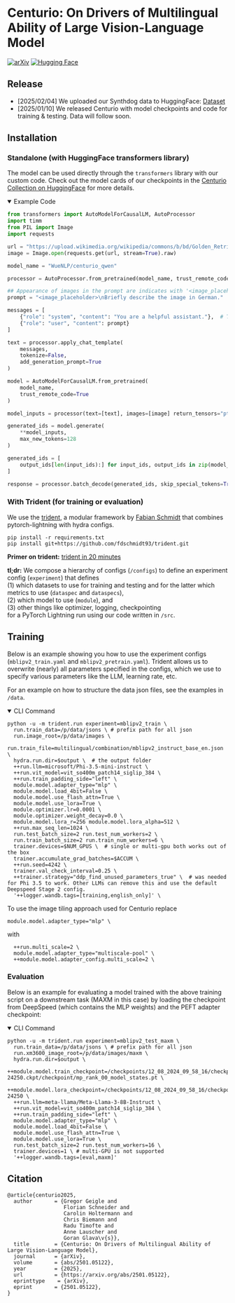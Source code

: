 # Centurio: On Drivers of Multilingual Ability of Large Vision-Language Model

[![arXiv](https://img.shields.io/badge/arXiv-Paper-<COLOR>.svg)](https://arxiv.org/abs/2501.05122)
[![Hugging Face](https://img.shields.io/badge/Collection-%F0%9F%A4%97%20Hugging%20Face-orange)](https://huggingface.co/collections/WueNLP/centurio-677cf0ab6ddea874927a154e) 

## Release
- [2025/02/04] We uploaded our Synthdog data to HuggingFace: [Dataset](https://huggingface.co/datasets/WueNLP/Synthdog-Multilingual-100)
- [2025/01/10] We released Centurio with model checkpoints and code for training & testing. Data will follow soon.


## Installation

### Standalone (with HuggingFace transformers library)


The model can be used directly through the `transformers` library with our custom code. 
Check out the model cards of our checkpoints in the [Centurio Collection on HuggingFace](https://huggingface.co/collections/WueNLP/centurio-677cf0ab6ddea874927a154e) for more details.

<details open>
<summary>Example Code</summary>

```python
from transformers import AutoModelForCausalLM, AutoProcessor
import timm
from PIL import Image    
import requests

url = "https://upload.wikimedia.org/wikipedia/commons/b/bd/Golden_Retriever_Dukedestiny01_drvd.jpg"
image = Image.open(requests.get(url, stream=True).raw)

model_name = "WueNLP/centurio_qwen"

processor = AutoProcessor.from_pretrained(model_name, trust_remote_code=True)

## Appearance of images in the prompt are indicates with '<image_placeholder>'!
prompt = "<image_placeholder>\nBriefly describe the image in German."

messages = [
    {"role": "system", "content": "You are a helpful assistant."},  # This is the system prompt used during our training.
    {"role": "user", "content": prompt}
]

text = processor.apply_chat_template(
    messages,
    tokenize=False,
    add_generation_prompt=True
)

model = AutoModelForCausalLM.from_pretrained(
    model_name,
    trust_remote_code=True
)

model_inputs = processor(text=[text], images=[image] return_tensors="pt").to(model.device)

generated_ids = model.generate(
    **model_inputs,
    max_new_tokens=128
)

generated_ids = [
    output_ids[len(input_ids):] for input_ids, output_ids in zip(model_inputs.input_ids, generated_ids)
]

response = processor.batch_decode(generated_ids, skip_special_tokens=True)[0]

```
</details>

### With Trident (for training or evaluation)

We use the [trident](https://github.com/fdschmidt93/trident), a modular framework by [Fabian Schmidt](https://github.com/fdschmidt93) that combines
pytorch-lightning with hydra configs. 

```
pip install -r requirements.txt 
pip install git+https://github.com/fdschmidt93/trident.git
```

**Primer on trident:** [trident in 20 minutes](https://fdschmidt93.github.io/trident/docs/walkthrough.html)

**tl;dr:** We compose a hierarchy of configs (`/configs`) to define an experiment config (`experiment`) that defines   
(1) which datasets to use for training and testing and for the latter which metrics to use (`dataspec` and `dataspecs`),    
(2) which model to use (`module`), and   
(3) other things like optimizer, logging, checkpointing   
for a PyTorch Lightning run using our code written in `/src`.


## Training

Below is an example showing you how to use the experiment configs (`mblipv2_train.yaml` and `mblipv2_pretrain.yaml`).
Trident allows us to overwrite (nearly) all parameters specified in the configs, which we use to specify various parameters like the LLM, learning rate, etc.

For an example on how to structure the data json files, see the examples in `/data`.


<details open>
<summary>CLI Command</summary>

```
python -u -m trident.run experiment=mblipv2_train \
  run.train_data=/p/data/jsons \ # prefix path for all json
  run.image_root=/p/data/images \
  run.train_file=multilingual/combination/mblipv2_instruct_base_en.json \
  hydra.run.dir=$output \  # the output folder
  ++run.llm=microsoft/Phi-3.5-mini-instruct \
  ++run.vit_model=vit_so400m_patch14_siglip_384 \
  ++run.train_padding_side="left" \
  module.model.adapter_type="mlp" \
  module.model.load_4bit=False \
  module.model.use_flash_attn=True \
  module.model.use_lora=True \
  module.optimizer.lr=0.0001 \
  module.optimizer.weight_decay=0.0 \
  module.model.lora_r=256 module.model.lora_alpha=512 \
  ++run.max_seq_len=1024 \
  run.test_batch_size=2 run.test_num_workers=2 \
  run.train_batch_size=2 run.train_num_workers=6 \
  trainer.devices=$NUM_GPUS \  # single or multi-gpu both works out of the box
  trainer.accumulate_grad_batches=$ACCUM \
  ++run.seed=4242 \
  trainer.val_check_interval=0.25 \
  ++trainer.strategy="ddp_find_unused_parameters_true" \  # was needed for Phi 3.5 to work. Other LLMs can remove this and use the default Deepspeed Stage 2 config.
  '++logger.wandb.tags=[training,english_only]' \
```
</details>

To use the image tiling approach used for Centurio replace 
```
module.model.adapter_type="mlp" \
```

with
```
  ++run.multi_scale=2 \
  module.model.adapter_type="multiscale-pool" \
  ++module.model.adapter_config.multi_scale=2 \
```


### Evaluation

Below is an example for evaluating a model trained with the above training script on a downstream task (MAXM in this case)
by loading the checkpoint from DeepSpeed (which contains the MLP weights) and the PEFT adapter checkpoint:

<details open>
<summary>CLI Command</summary>

```
python -u -m trident.run experiment=mblipv2_test_maxm \
  run.train_data=/p/data/jsons \ # prefix path for all json
  run.xm3600_image_root=/p/data/images/maxm \
  hydra.run.dir=$output \
  ++module.model.train_checkpoint=/checkpoints/12_08_2024_09_58_16/checkpoints/0-24250.ckpt/checkpoint/mp_rank_00_model_states.pt \
  ++module.model.lora_checkpoint=/checkpoints/12_08_2024_09_58_16/checkpoints/0-24250 \
  ++run.llm=meta-llama/Meta-Llama-3-8B-Instruct \
  ++run.vit_model=vit_so400m_patch14_siglip_384 \
  ++run.train_padding_side="left" \
  module.model.adapter_type="mlp" \
  module.model.load_4bit=False \
  module.model.use_flash_attn=True \
  module.model.use_lora=True \
  run.test_batch_size=2 run.test_num_workers=16 \
  trainer.devices=1 \ # multi-GPU is not supported
  '++logger.wandb.tags=[eval,maxm]'
```
</details>


## Citation

```
@article{centurio2025,
  author       = {Gregor Geigle and
                  Florian Schneider and
                  Carolin Holtermann and
                  Chris Biemann and
                  Radu Timofte and
                  Anne Lauscher and
                  Goran Glava\v{s}},
  title        = {Centurio: On Drivers of Multilingual Ability of Large Vision-Language Model},
  journal      = {arXiv},
  volume       = {abs/2501.05122},
  year         = {2025},
  url          = {https://arxiv.org/abs/2501.05122},
  eprinttype    = {arXiv},
  eprint       = {2501.05122},
}
```
